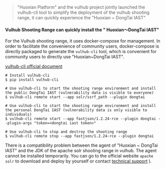 > "Huoxian Platform" and the vulhub project jointly launched the vulhub-cli tool to simplify the deployment of the vulhub shooting range, it can quickly experience the "Huoxian ~ DongTai IAST"

#### Vulhub Shooting Range can quickly install the " Huoxian～DongTai IAST"

For the Vulhub shooting range, it uses docker-compose for management. In order to facilitate the convenience of community users, docker-compose is directly packaged to generate the `vulhub-cli` tool, which is convenient for community users to directly use "Huoxian~DongTai IAST".

[vulhub-cli official document](https://github.com/hxsecurity/vulhub-compose)
 
```shel
# Install vulhub-cli
$ pip install vulhub-cli

# Use vulhub-cli to start the shooting range environment and install the public DongTai IAST (vulnerability data is visible to everyone)
$ vulhub-cli remote start --app solr/ssrf_path --plugin dongtai

# Use vulhub-cli to start the shooting range environment and install the personal DongTai IAST (vulnerability data is only visible to individuals)
$ vulhub-cli remote start --app fastjson/1.2.24-rce --plugin dongtai --plugin-args "token=<dongtai iast token>"

# Use vulhub-cli to stop and destroy the shooting range
$ vulhub-cli remote stop --app fastjson/1.2.24-rce --plugin dongtai
```

There is a compatibility problem between the agent of "Huoxian ~ DongTai IAST" and the JDK of the apache solr shooting range in vulhub. The agent cannot be installed temporarily. You can go to the official website `apache solr` to download and deploy by yourself or contact [technical support](en-us/doc/aboutus/support) ). 